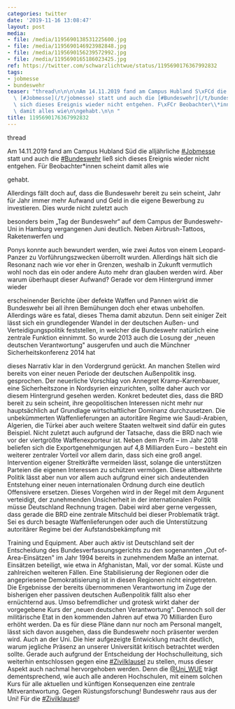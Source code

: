 ```yaml
---
categories: twitter
date: '2019-11-16 13:08:47'
layout: post
media:
- file: /media/1195690138531225600.jpg
- file: /media/1195690146923982848.jpg
- file: /media/1195690156239572992.jpg
- file: /media/1195690165186023425.jpg
ref: https://twitter.com/schwarzlichtwue/status/1195690176367992832
tags:
- jobmesse
- bundeswehr
teaser: "thread\n\n\n\nAm 14.11.2019 fand am Campus Hubland S\xFCd die allj\xE4hrliche\
  \ [#Jobmesse](/t/jobmesse) statt und auch die [#Bundeswehr](/t/bundeswehr) lie\xDF\
  \ sich dieses Ereignis wieder nicht entgehen. F\xFCr Beobachter\\*innen scheint\
  \ damit alles wie\n\ngehabt.\n\n "
title: 1195690176367992832
---
```

thread



Am 14.11.2019 fand am Campus Hubland Süd die alljährliche [#Jobmesse](/t/jobmesse) statt und auch die [#Bundeswehr](/t/bundeswehr) ließ sich dieses Ereignis wieder nicht entgehen. Für Beobachter\*innen scheint damit alles wie

gehabt.

 
Allerdings fällt doch auf, dass die Bundeswehr bereit zu sein scheint, Jahr für Jahr immer mehr Aufwand und Geld in die eigene Bewerbung zu investieren. Dies wurde nicht zuletzt auch

besonders beim „Tag der Bundeswehr“ auf dem Campus der Bundeswehr-Uni in Hamburg vergangenen 
 Juni deutlich. Neben Airbrush-Tattoos, Raketenwerfen und

Ponys konnte auch bewundert werden, wie zwei Autos von einem Leopard-Panzer zu Vorführungszwecken überrollt wurden. Allerdings hält sich die Resonanz nach wie vor eher in Grenzen, weshalb in Zukunft vermutlich wohl 
 noch das ein oder andere Auto mehr dran glauben werden wird. Aber warum überhaupt dieser Aufwand? Gerade vor dem Hintergrund immer wieder

erscheinender Berichte über defekte Waffen und Pannen wirkt die Bundeswehr bei all ihren Bemühungen doch eher etwas unbeholfen.
Allerdings wäre es fatal, dieses Thema damit abzutun. Denn seit einiger Zeit lässt sich ein grundlegender Wandel in der deutschen Außen- und Verteidigungspolitik feststellen, in welcher die Bundeswehr natürlich eine zentrale Funktion einnimmt.
So wurde 2013 auch die Losung der „neuen deutschen Verantwortung" ausgerufen und auch die Münchner Sicherheitskonferenz 2014 hat

dieses Narrativ klar in den Vordergrund gerückt. An manchen Stellen wird bereits von einer neuen Periode der deutschen Außenpolitik insg. gesprochen.
Der neuerliche Vorschlag von Annegret Kramp-Karrenbauer, eine Sicherheitszone in Nordsyrien einzurichten, sollte daher auch vor diesem Hintergrund gesehen werden.
Konkret bedeutet dies, dass die BRD bereit zu sein scheint, ihre geopolitischen Interessen nicht mehr nur hauptsächlich auf Grundlage wirtschaftlicher Dominanz durchzusetzen. Die unbekümmerten Waffenlieferungen an autoritäre Regime wie Saudi-Arabien, Algerien, die Türkei 
 aber auch weitere Staaten weltweit sind dafür ein gutes Beispiel. Nicht zuletzt auch aufgrund der Tatsache, dass die BRD nach wie vor der viertgrößte Waffenexporteur ist.
Neben dem Profit – im Jahr 2018 beliefen sich die Exportgenehmigungen auf 4,8 Milliarden Euro – besteht ein weiterer zentraler Vorteil vor allem darin, dass sich eine groß angel. Intervention eigener Streitkräfte vermeiden lässt, solange die unterstützen Parteien die eigenen 
Interessen zu schützen vermögen. Diese altbewährte Politik lässt aber nun vor allem auch aufgrund einer sich andeutenden Entstehung einer neuen internationalen Ordnung durch eine deutlich Offensivere ersetzen.
Dieses Vorgehen wird in der Regel mit dem Argunent verteidigt, der zunehmenden Unsicherheit in der internationalen Politik müsse Deutschland Rechnung tragen. Dabei wird aber gerne vergessen, dass gerade die BRD eine zentrale Mitschuld bei dieser Problematik trägt.
Sei es durch besagte Waffenlieferungen oder auch die Unterstützung autoritärer Regime bei der Aufstandsbekämpfung mit

Training und Equipment. Aber auch aktiv ist Deutschland seit der Entscheidung des Bundesverfassungsgerichts zu den sogenannten „Out of-Area-Einsätzen" 
 im Jahr 1994 bereits in zunehmendem Maße an internat. Einsätzen beteiligt, wie etwa in Afghanistan, Mali, vor der somal. Küste und zahlreichen weiteren Fällen. Eine Stabilisierung der Regionen oder die angepriesene Demokratisierung ist in diesen Regionen nicht eingetreten.
Die Ergebnisse der bereits übernommenen Verantwortung im Zuge der bisherigen eher passiven deutschen Außenpolitik fällt also eher ernüchternd aus. Umso befremdlicher und grotesk wirkt daher der vorgegebene Kurs der „neuen deutschen Verantwortung".
Dennoch soll der militärische Etat in den kommenden Jahren auf etwa 70 Milliarden Euro erhöht werden. Da es für diese Pläne dann nur noch am Personal mangelt, lässt sich davon ausgehen, dass die Bundeswehr noch präsenter werden wird. Auch an der Uni.
Die hier aufgezeigte Entwicklung macht deutlich, warum jegliche Präsenz an unserer Universität kritisch betrachtet werden sollte.
Gerade auch aufgrund der Entscheidung der Hochschulleitung, sich weiterhin entschlossen gegen eine [#Zivilklausel](/t/zivilklausel) zu stellen, muss dieser Aspekt auch nachmal hervorgehoben werden.
Denn die [@Uni_WUE](https://twitter.com/Uni_WUE) trägt dementsprechend, wie auch alle anderen Hochschulen, mit einem solchen Kurs für alle aktuellen und künftigen Konsequenzen eine zentrale Mitverantwortung.
Gegen Rüstungsforschung! Bundeswehr raus aus der Uni! Für die [#Zivilklausel](/t/zivilklausel)!
